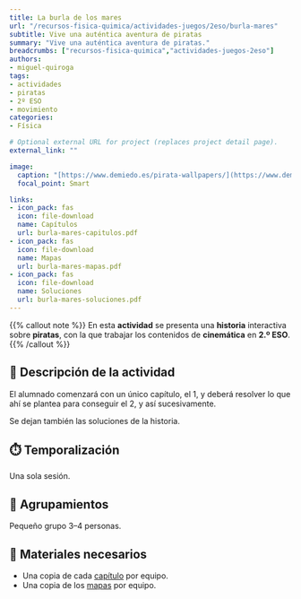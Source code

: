 ```yaml
---
title: La burla de los mares
url: "/recursos-fisica-quimica/actividades-juegos/2eso/burla-mares"
subtitle: Vive una auténtica aventura de piratas
summary: "Vive una auténtica aventura de piratas."
breadcrumbs: ["recursos-fisica-quimica","actividades-juegos-2eso"]
authors:
- miguel-quiroga
tags:
- actividades
- piratas
- 2º ESO
- movimiento
categories:
- Física

# Optional external URL for project (replaces project detail page).
external_link: ""

image:
  caption: "[https://www.demiedo.es/pirata-wallpapers/](https://www.demiedo.es/pirata-wallpapers/)"
  focal_point: Smart

links:
- icon_pack: fas
  icon: file-download
  name: Capítulos
  url: burla-mares-capitulos.pdf
- icon_pack: fas
  icon: file-download
  name: Mapas
  url: burla-mares-mapas.pdf
- icon_pack: fas
  icon: file-download
  name: Soluciones
  url: burla-mares-soluciones.pdf
---
```


{{% callout note %}}
En esta **actividad** se presenta una **historia** interactiva sobre **piratas**, con la que trabajar los contenidos de **cinemática** en **2.º ESO**.
{{% /callout %}}

## 📜 Descripción de la actividad

El alumnado comenzará con un único capítulo, el 1, y deberá resolver lo que ahí se plantea para conseguir el 2, y así sucesivamente.

Se dejan también las soluciones de la historia.

## ⏱️ Temporalización

Una sola sesión.

## 👥 Agrupamientos

Pequeño grupo 3–4 personas.

## 💼 Materiales necesarios

- Una copia de cada [capítulo](burla-mares-capitulos.pdf) por equipo.
- Una copia de los [mapas](burla-mares-mapas.pdf) por equipo.